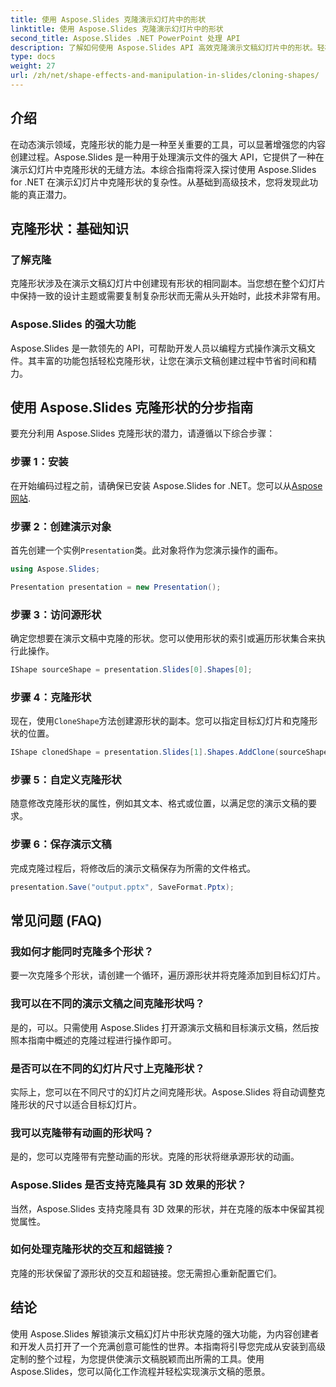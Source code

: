 ```yaml
---
title: 使用 Aspose.Slides 克隆演示幻灯片中的形状
linktitle: 使用 Aspose.Slides 克隆演示幻灯片中的形状
second_title: Aspose.Slides .NET PowerPoint 处理 API
description: 了解如何使用 Aspose.Slides API 高效克隆演示文稿幻灯片中的形状。轻松创建动态演示文稿。探索分步指南、常见问题解答等。
type: docs
weight: 27
url: /zh/net/shape-effects-and-manipulation-in-slides/cloning-shapes/
---
```


## 介绍

在动态演示领域，克隆形状的能力是一种至关重要的工具，可以显著增强您的内容创建过程。Aspose.Slides 是一种用于处理演示文件的强大 API，它提供了一种在演示幻灯片中克隆形状的无缝方法。本综合指南将深入探讨使用 Aspose.Slides for .NET 在演示幻灯片中克隆形状的复杂性。从基础到高级技术，您将发现此功能的真正潜力。

## 克隆形状：基础知识

### 了解克隆

克隆形状涉及在演示文稿幻灯片中创建现有形状的相同副本。当您想在整个幻灯片中保持一致的设计主题或需要复制复杂形状而无需从头开始时，此技术非常有用。

### Aspose.Slides 的强大功能

Aspose.Slides 是一款领先的 API，可帮助开发人员以编程方式操作演示文稿文件。其丰富的功能包括轻松克隆形状，让您在演示文稿创建过程中节省时间和精力。

## 使用 Aspose.Slides 克隆形状的分步指南

要充分利用 Aspose.Slides 克隆形状的潜力，请遵循以下综合步骤：

### 步骤 1：安装

在开始编码过程之前，请确保已安装 Aspose.Slides for .NET。您可以从[Aspose 网站](https://releases.aspose.com/slides/net/).

### 步骤 2：创建演示对象

首先创建一个实例`Presentation`类。此对象将作为您演示操作的画布。

```csharp
using Aspose.Slides;

Presentation presentation = new Presentation();
```

### 步骤 3：访问源形状

确定您想要在演示文稿中克隆的形状。您可以使用形状的索引或遍历形状集合来执行此操作。

```csharp
IShape sourceShape = presentation.Slides[0].Shapes[0];
```

### 步骤 4：克隆形状

现在，使用`CloneShape`方法创建源形状的副本。您可以指定目标幻灯片和克隆形状的位置。

```csharp
IShape clonedShape = presentation.Slides[1].Shapes.AddClone(sourceShape, x, y, width, height);
```

### 步骤 5：自定义克隆形状

随意修改克隆形状的属性，例如其文本、格式或位置，以满足您的演示文稿的要求。

### 步骤 6：保存演示文稿

完成克隆过程后，将修改后的演示文稿保存为所需的文件格式。

```csharp
presentation.Save("output.pptx", SaveFormat.Pptx);
```

## 常见问题 (FAQ)

### 我如何才能同时克隆多个形状？

要一次克隆多个形状，请创建一个循环，遍历源形状并将克隆添加到目标幻灯片。

### 我可以在不同的演示文稿之间克隆形状吗？

是的，可以。只需使用 Aspose.Slides 打开源演示文稿和目标演示文稿，然后按照本指南中概述的克隆过程进行操作即可。

### 是否可以在不同的幻灯片尺寸上克隆形状？

实际上，您可以在不同尺寸的幻灯片之间克隆形状。Aspose.Slides 将自动调整克隆形状的尺寸以适合目标幻灯片。

### 我可以克隆带有动画的形状吗？

是的，您可以克隆带有完整动画的形状。克隆的形状将继承源形状的动画。

### Aspose.Slides 是否支持克隆具有 3D 效果的形状？

当然，Aspose.Slides 支持克隆具有 3D 效果的形状，并在克隆的版本中保留其视觉属性。

### 如何处理克隆形状的交互和超链接？

克隆的形状保留了源形状的交互和超链接。您无需担心重新配置它们。

## 结论

使用 Aspose.Slides 解锁演示文稿幻灯片中形状克隆的强大功能，为内容创建者和开发人员打开了一个充满创意可能性的世界。本指南将引导您完成从安装到高级定制的整个过程，为您提供使演示文稿脱颖而出所需的工具。使用 Aspose.Slides，您可以简化工作流程并轻松实现演示文稿的愿景。